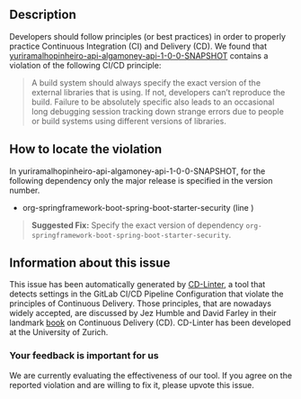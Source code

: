 
## Description
Developers should follow principles (or best practices) in order to properly practice Continuous Integration (CI) and Delivery (CD).
We found that [yuriramalhopinheiro-api-algamoney-api-1-0-0-SNAPSHOT](https://gitlab.com/yuriramalhopinheiro/algamoney-api/blob/master/.gitlab-ci.yml) contains a violation of the following CI/CD principle:

> A build system should always specify the exact version of the external libraries that is using.
If not, developers can’t reproduce the build. Failure to be absolutely specific also leads to an occasional long debugging session tracking down strange errors due to people or build systems using different versions of libraries.

## How to locate the violation

In yuriramalhopinheiro-api-algamoney-api-1-0-0-SNAPSHOT, for the following dependency only the major release is specified in the version number.

* org-springframework-boot-spring-boot-starter-security (line )

> **Suggested Fix:** Specify the exact version of dependency `org-springframework-boot-spring-boot-starter-security`.

## Information about this issue

This issue has been automatically generated by [CD-Linter](https://gitlab.com/Jancso/configuration-analytics), a tool that detects settings in the GitLab CI/CD Pipeline Configuration that violate the principles of Continuous Delivery. Those principles, that are nowadays widely accepted, are discussed by Jez Humble and David Farley in their landmark [book](https://www.oreilly.com/library/view/continuous-delivery-reliable/9780321670250/) on Continuous Delivery (CD). CD-Linter has been developed at the University of Zurich.

### Your feedback is important for us
We are currently evaluating the effectiveness of our tool. If you agree on the reported violation and are willing to fix it, please upvote this issue.